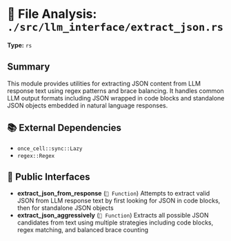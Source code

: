 # 📄 File Analysis: `./src/llm_interface/extract_json.rs`

**Type:** `rs`

## Summary
This module provides utilities for extracting JSON content from LLM response text using regex patterns and brace balancing. It handles common LLM output formats including JSON wrapped in code blocks and standalone JSON objects embedded in natural language responses.

## 📚 External Dependencies
- `once_cell::sync::Lazy`
- `regex::Regex`

## 🔌 Public Interfaces
- **extract_json_from_response** (`🔧 Function`)
  Attempts to extract valid JSON from LLM response text by first looking for JSON in code blocks, then for standalone JSON objects
- **extract_json_aggressively** (`🔧 Function`)
  Extracts all possible JSON candidates from text using multiple strategies including code blocks, regex matching, and balanced brace counting
